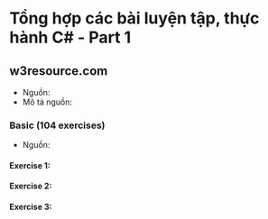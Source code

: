 # Tổng hợp các bài luyện tập, thực hành C# - Part 1
## w3resource.com
- Nguồn:
- Mô tả nguồn:

### Basic (104 exercises)
- Nguồn:

#### Exercise 1:
#### Exercise 2:
#### Exercise 3:
